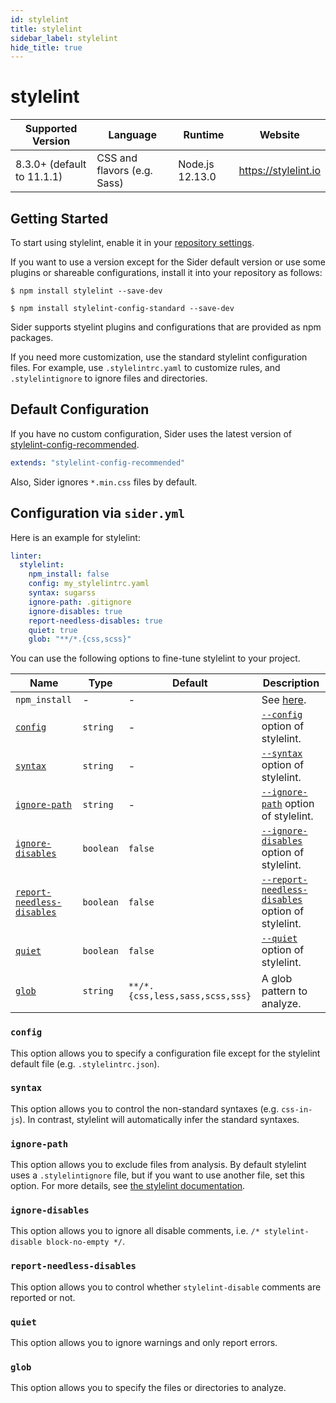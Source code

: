 ```yaml
---
id: stylelint
title: stylelint
sidebar_label: stylelint
hide_title: true
---
```


# stylelint

| Supported Version          | Language                    | Runtime         | Website              |
| -------------------------- | --------------------------- | --------------- | -------------------- |
| 8.3.0+ (default to 11.1.1) | CSS and flavors (e.g. Sass) | Node.js 12.13.0 | https://stylelint.io |

## Getting Started

To start using stylelint, enable it in your [repository settings](../../getting-started/repository-settings.md).

If you want to use a version except for the Sider default version or use some plugins or shareable configurations, install it into your repository as follows:

```shell
$ npm install stylelint --save-dev

$ npm install stylelint-config-standard --save-dev
```

Sider supports styelint plugins and configurations that are provided as npm packages.

If you need more customization, use the standard stylelint configuration files. For example, use `.stylelintrc.yaml` to customize rules, and `.stylelintignore` to ignore files and directories.

## Default Configuration

If you have no custom configuration, Sider uses the latest version of [stylelint-config-recommended](https://github.com/stylelint/stylelint-config-recommended).

```yaml
extends: "stylelint-config-recommended"
```

Also, Sider ignores `*.min.css` files by default.

## Configuration via `sider.yml`

Here is an example for stylelint:

```yaml
linter:
  stylelint:
    npm_install: false
    config: my_stylelintrc.yaml
    syntax: sugarss
    ignore-path: .gitignore
    ignore-disables: true
    report-needless-disables: true
    quiet: true
    glob: "**/*.{css,scss}"
```

You can use the following options to fine-tune stylelint to your project.

| Name                                                    | Type      | Default                         | Description                                                                                                          |
| ------------------------------------------------------- | --------- | ------------------------------- | -------------------------------------------------------------------------------------------------------------------- |
| `npm_install`                                           | -         | -                               | See [here](../../getting-started/custom-configuration.md#npm_install-option).                                        |
| [`config`](#config)                                     | `string`  | -                               | [`--config`](https://stylelint.io/user-guide/node-api#configfile) option of stylelint.                               |
| [`syntax`](#syntax)                                     | `string`  | -                               | [`--syntax`](https://stylelint.io/user-guide/node-api#syntax) option of stylelint.                                   |
| [`ignore-path`](#ignore-path)                           | `string`  | -                               | [`--ignore-path`](https://stylelint.io/user-guide/node-api#ignorepath) option of stylelint.                          |
| [`ignore-disables`](#ignore-disables)                   | `boolean` | `false`                         | [`--ignore-disables`](https://stylelint.io/user-guide/node-api#ignoredisables) option of stylelint.                  |
| [`report-needless-disables`](#report-needless-disables) | `boolean` | `false`                         | [`--report-needless-disables`](https://stylelint.io/user-guide/node-api#reportneedlessdisables) option of stylelint. |
| [`quiet`](#quiet)                                       | `boolean` | `false`                         | [`--quiet`](https://stylelint.io/user-guide/node-api#quiet) option of stylelint.                                     |
| [`glob`](#glob)                                         | `string`  | `**/*.{css,less,sass,scss,sss}` | A glob pattern to analyze.                                                                                           |

### `config`

This option allows you to specify a configuration file except for the stylelint default file (e.g. `.stylelintrc.json`).

### `syntax`

This option allows you to control the non-standard syntaxes (e.g. `css-in-js`). In contrast, stylelint will automatically infer the standard syntaxes.

### `ignore-path`

This option allows you to exclude files from analysis. By default stylelint uses a `.stylelintignore` file, but if you want to use another file, set this option. For more details, see [the stylelint documentation](https://stylelint.io/user-guide/configuration#stylelintignore).

### `ignore-disables`

This option allows you to ignore all disable comments, i.e. `/* stylelint-disable block-no-empty */`.

### `report-needless-disables`

This option allows you to control whether `stylelint-disable` comments are reported or not.

### `quiet`

This option allows you to ignore warnings and only report errors.

### `glob`

This option allows you to specify the files or directories to analyze.
